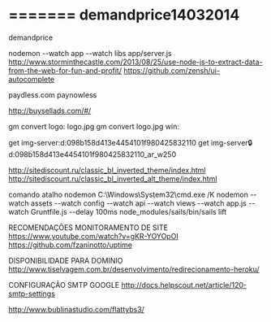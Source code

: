 
=======
demandprice14032014
===================

demandprice

nodemon --watch app --watch libs app/server.js
http://www.storminthecastle.com/2013/08/25/use-node-js-to-extract-data-from-the-web-for-fun-and-profit/
https://github.com/zensh/ui-autocomplete

paydless.com
paynowless

http://buysellads.com/#/

gm convert logo: logo.jpg
gm convert logo.jpg win:


get img-server:d:098b158d413e4454101f980425832110
get img-server:lock:d:098b158d413e4454101f980425832110_ar_w250


http://sitediscount.ru/classic_bl_inverted_theme/index.html
http://sitediscount.ru/classic_bl_inverted_alt_theme/index.html

comando atalho nodemon
C:\Windows\System32\cmd.exe /K nodemon --watch assets --watch config --watch api --watch views --watch app.js --watch Gruntfile.js --delay 100ms node_modules/sails/bin/sails lift


RECOMENDAÇÕES 
MONITORAMENTO DE SITE
https://www.youtube.com/watch?v=gKR-YOYOpOI
https://github.com/fzaninotto/uptime

DISPONIBILIDADE PARA DOMINIO
http://www.tiselvagem.com.br/desenvolvimento/redirecionamento-heroku/

CONFIGURAÇÃO SMTP GOOGLE
http://docs.helpscout.net/article/120-smtp-settings

http://www.bublinastudio.com/flattybs3/
